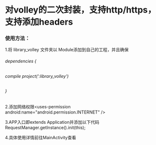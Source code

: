 <h1> 对volley的二次封装，支持http/https，支持添加headers</h1>

<h3> 使用方法：</h3>

1.将 library_volley 文件夹以 Module添加到自己的工程，并且确保
<h6> dependencies {</h6>
<h6> compile project(':library_volley')</h6>
<h6> }</h6>
  
      
  
  
2.添加网络权限\<uses-permission android:name="android.permission.INTERNET" /\>

3.APP入口即extends Application并添加以下代码
  RequestManager.getInstance().init(this);
  
4.具体使用详情前往MainActivity查看
